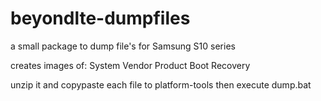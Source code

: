 # beyondlte-dumpfiles
a small package to dump file's for Samsung S10 series

creates images of:
System
Vendor
Product 
Boot
Recovery 

unzip it and copypaste each file to platform-tools then execute dump.bat
